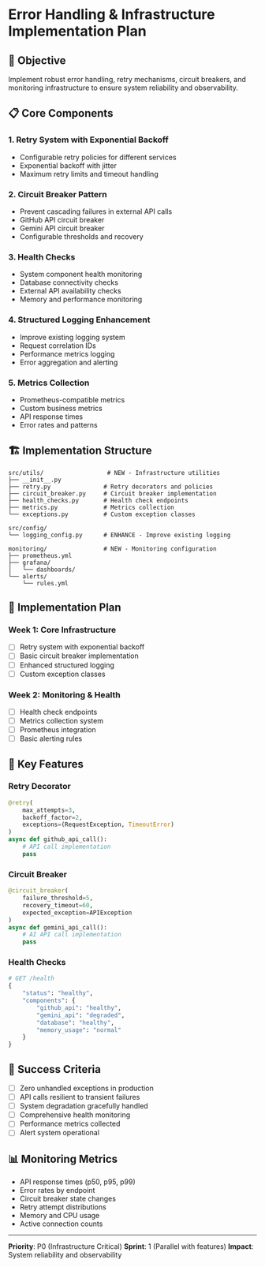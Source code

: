 # Error Handling & Infrastructure Implementation Plan

## 🎯 Objective
Implement robust error handling, retry mechanisms, circuit breakers, and monitoring infrastructure to ensure system reliability and observability.

## 📋 Core Components

### 1. Retry System with Exponential Backoff
- Configurable retry policies for different services
- Exponential backoff with jitter
- Maximum retry limits and timeout handling

### 2. Circuit Breaker Pattern
- Prevent cascading failures in external API calls
- GitHub API circuit breaker
- Gemini API circuit breaker
- Configurable thresholds and recovery

### 3. Health Checks
- System component health monitoring
- Database connectivity checks
- External API availability checks
- Memory and performance monitoring

### 4. Structured Logging Enhancement
- Improve existing logging system
- Request correlation IDs
- Performance metrics logging
- Error aggregation and alerting

### 5. Metrics Collection
- Prometheus-compatible metrics
- Custom business metrics
- API response times
- Error rates and patterns

## 🏗️ Implementation Structure

```
src/utils/                  # NEW - Infrastructure utilities
├── __init__.py
├── retry.py               # Retry decorators and policies
├── circuit_breaker.py     # Circuit breaker implementation
├── health_checks.py       # Health check endpoints
├── metrics.py             # Metrics collection
└── exceptions.py          # Custom exception classes

src/config/
└── logging_config.py      # ENHANCE - Improve existing logging

monitoring/                # NEW - Monitoring configuration
├── prometheus.yml
├── grafana/
│   └── dashboards/
└── alerts/
    └── rules.yml
```

## 🚀 Implementation Plan

### Week 1: Core Infrastructure
- [ ] Retry system with exponential backoff
- [ ] Basic circuit breaker implementation
- [ ] Enhanced structured logging
- [ ] Custom exception classes

### Week 2: Monitoring & Health
- [ ] Health check endpoints
- [ ] Metrics collection system
- [ ] Prometheus integration
- [ ] Basic alerting rules

## 🔧 Key Features

### Retry Decorator
```python
@retry(
    max_attempts=3,
    backoff_factor=2,
    exceptions=(RequestException, TimeoutError)
)
async def github_api_call():
    # API call implementation
    pass
```

### Circuit Breaker
```python
@circuit_breaker(
    failure_threshold=5,
    recovery_timeout=60,
    expected_exception=APIException
)
async def gemini_api_call():
    # AI API call implementation
    pass
```

### Health Checks
```python
# GET /health
{
    "status": "healthy",
    "components": {
        "github_api": "healthy",
        "gemini_api": "degraded", 
        "database": "healthy",
        "memory_usage": "normal"
    }
}
```

## 🎯 Success Criteria
- [ ] Zero unhandled exceptions in production
- [ ] API calls resilient to transient failures
- [ ] System degradation gracefully handled
- [ ] Comprehensive health monitoring
- [ ] Performance metrics collected
- [ ] Alert system operational

## 📊 Monitoring Metrics
- API response times (p50, p95, p99)
- Error rates by endpoint
- Circuit breaker state changes  
- Retry attempt distributions
- Memory and CPU usage
- Active connection counts

---

**Priority**: P0 (Infrastructure Critical)
**Sprint**: 1 (Parallel with features)
**Impact**: System reliability and observability